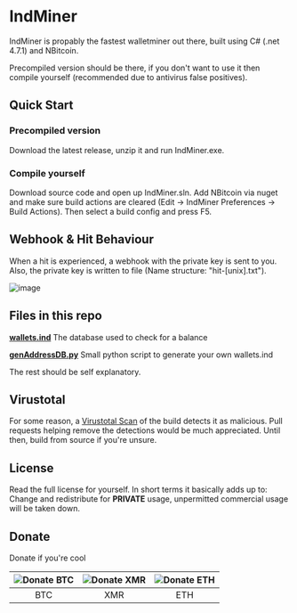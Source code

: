 # IndMiner

IndMiner is propably the fastest walletminer out there, built using C# (.net 4.7.1) and NBitcoin.

Precompiled version should be there, if you don't want to use it then compile yourself (recommended due to antivirus false positives).

## Quick Start

### Precompiled version

Download the latest release, unzip it and run IndMiner.exe.

### Compile yourself

Download source code and open up IndMiner.sln. Add NBitcoin via nuget and make sure build actions are cleared (Edit -> IndMiner Preferences -> Build Actions). Then select a build config and press F5.

## Webhook & Hit Behaviour

When a hit is experienced, a webhook with the private key is sent to you. Also, the private key is written to file (Name structure: "hit-[unix].txt").

![image](https://user-images.githubusercontent.com/64090338/166115824-ae177ed0-1ed7-435f-a008-0b0a8b5271c9.png)


## Files in this repo
**[wallets.ind](https://github.com/OlMi1/indminer/blob/main/wallets.ind)** The database used to check for a balance

**[genAddressDB.py](https://github.com/OlMi1/indminer/blob/main/genAddressDB.py)** Small python script to generate your own wallets.ind

The rest should be self explanatory.

## Virustotal

For some reason, a [Virustotal Scan](https://www.virustotal.com/gui/file/4ec6b3ac8fd3e5574f29299c9b5b6cd655b34304c23c85396b72d311d315e3cc) of the build detects it as malicious. Pull requests helping remove the detections would be much appreciated. Until then, build from source if you're unsure.

## License

Read the full license for yourself. In short terms it basically adds up to: Change and redistribute for **PRIVATE** usage, unpermitted commercial usage will be taken down.

## Donate

Donate if you're cool

| ![Donate BTC](https://api.qrserver.com/v1/create-qr-code/?size=150x150&data=162z6QWSR3Mwp5h9ezExZSUyRiPXckcxUL) | ![Donate XMR](https://api.qrserver.com/v1/create-qr-code/?size=150x150&data=89M6YHy914v7CZwyJRwgL6YdoSK45XzuF5kL3iyjiMWqFU6e8KaX57RVf8M9cAxJ69SuT7gme16UnF62rdxovNzJQa2M3NU) | ![Donate ETH](https://api.qrserver.com/v1/create-qr-code/?size=150x150&data=0x8e6ac85fe87b9f31ed2fdeccee210af1d4d409ae) |
|:--:|:--:|:--:|
| BTC | XMR | ETH |
